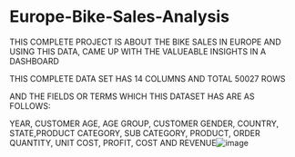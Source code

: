 # Europe-Bike-Sales-Analysis
THIS COMPLETE PROJECT IS ABOUT THE BIKE SALES IN EUROPE AND USING THIS DATA, CAME UP WITH THE VALUEABLE INSIGHTS IN A DASHBOARD

THIS COMPLETE DATA SET HAS 14 COLUMNS AND TOTAL 50027 ROWS

AND THE FIELDS OR TERMS WHICH THIS DATASET HAS ARE AS FOLLOWS:

YEAR, CUSTOMER AGE, AGE GROUP, CUSTOMER GENDER, COUNTRY, STATE,PRODUCT CATEGORY, SUB CATEGORY, PRODUCT, ORDER QUANTITY, UNIT COST, PROFIT, COST AND REVENUE![image](https://github.com/anshul-gupta96/Europe-Bike-Sales-Analysis/assets/113038747/ae7130f0-f076-4629-9452-1bd08f14868d)

